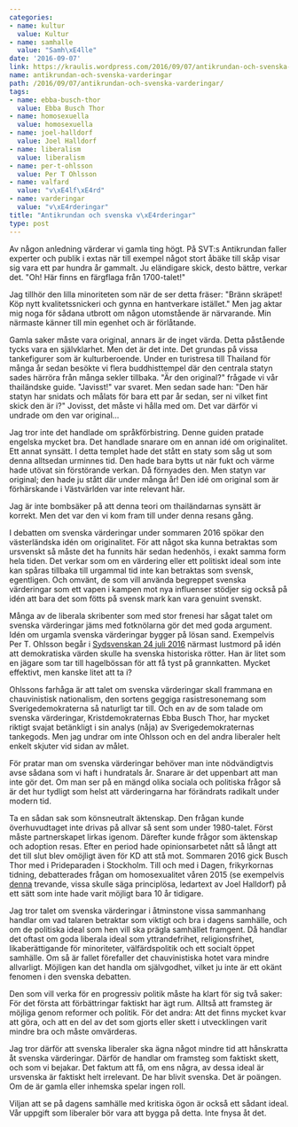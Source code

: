 ```yaml
---
categories:
- name: kultur
  value: Kultur
- name: samhalle
  value: "Samh\xE4lle"
date: '2016-09-07'
link: https://kraulis.wordpress.com/2016/09/07/antikrundan-och-svenska-varderingar/
name: antikrundan-och-svenska-varderingar
path: /2016/09/07/antikrundan-och-svenska-varderingar/
tags:
- name: ebba-busch-thor
  value: Ebba Busch Thor
- name: homosexuella
  value: homosexuella
- name: joel-halldorf
  value: Joel Halldorf
- name: liberalism
  value: liberalism
- name: per-t-ohlsson
  value: Per T Ohlsson
- name: valfard
  value: "v\xE4lf\xE4rd"
- name: varderingar
  value: "v\xE4rderingar"
title: "Antikrundan och svenska v\xE4rderingar"
type: post
---
```

Av någon anledning värderar vi gamla ting högt. På SVT:s Antikrundan faller experter och publik i extas när till exempel något stort åbäke till skåp visar sig vara ett par hundra år gammalt. Ju eländigare skick, desto bättre, verkar det. "Oh! Här finns en färgflaga från 1700-talet!"

Jag tillhör den lilla minoriteten som när de ser detta fräser: "Bränn skräpet! Köp nytt kvalitetssnickeri och gynna en hantverkare istället." Men jag aktar mig noga för sådana utbrott om någon utomstående är närvarande. Min närmaste känner till min egenhet och är förlåtande.



Gamla saker måste vara original, annars är de inget värda. Detta påstående tycks vara en självklarhet. Men det är det inte. Det grundas på vissa tankefigurer som är kulturberoende. Under en turistresa till Thailand för många år sedan besökte vi flera buddhisttempel där den centrala statyn sades härröra från många sekler tillbaka. "Är den original?" frågade vi vår thailändske guide. "Javisst!" var svaret. Men sedan sade han: "Den här statyn har snidats och målats för bara ett par år sedan, ser ni vilket fint skick den är i?" Jovisst, det måste vi hålla med om. Det var därför vi undrade om den var original...

Jag tror inte det handlade om språkförbistring. Denne guiden pratade engelska mycket bra. Det handlade snarare om en annan idé om originalitet. Ett annat synsätt. I detta templet hade det stått en staty som såg ut som denna alltsedan urminnes tid. Den hade bara bytts ut när fukt och värme hade utövat sin förstörande verkan. Då förnyades den. Men statyn var original; den hade ju stått där under många år! Den idé om original som är förhärskande i Västvärlden var inte relevant här.

Jag är inte bombsäker på att denna teori om thailändarnas synsätt är korrekt. Men det var den vi kom fram till under denna resans gång.

I debatten om svenska värderingar under sommaren 2016 spökar den västerländska idén om originalitet. För att något ska kunna betraktas som ursvenskt så måste det ha funnits här sedan hedenhös, i exakt samma form hela tiden. Det verkar som om en värdering eller ett politiskt ideal som inte kan spåras tillbaka till urgammal tid inte kan betraktas som svensk, egentligen. Och omvänt, de som vill använda begreppet svenska värderingar som ett vapen i kampen mot nya influenser stödjer sig också på idén att bara det som fötts på svensk mark kan vara genuint svenskt.

Många av de liberala skribenter som med stor frenesi har sågat talet om svenska värderingar jäms med fotknölarna gör det med goda argument. Idén om urgamla svenska värderingar bygger på lösan sand. Exempelvis Per T. Ohlsson begår i [Sydsvenskan 24 juli 2016](http://www.sydsvenskan.se/2016-07-24/nar-anden-slapps-ut) närmast lustmord på idén att demokratiska värden skulle ha svenska historiska rötter. Han är litet som en jägare som tar till hagelbössan för att få tyst på grannkatten. Mycket effektivt, men kanske litet att ta i?

Ohlssons farhåga är att talet om svenska värderingar skall frammana en chauvinistisk nationalism, den sortens geggiga rasistresonemang som Sverigedemokraterna så naturligt tar till. Och en av de som talade om svenska värderingar, Kristdemokraternas Ebba Busch Thor, har mycket riktigt svajat betänkligt i sin analys (nåja) av Sverigedemokraternas tankegods. Men jag undrar om inte Ohlsson och en del andra liberaler helt enkelt skjuter vid sidan av målet.

För pratar man om svenska värderingar behöver man inte nödvändigtvis avse sådana som vi haft i hundratals år. Snarare är det uppenbart att man inte gör det. Om man ser på en mängd olika sociala och politiska frågor så är det hur tydligt som helst att värderingarna har förändrats radikalt under modern tid.

Ta en sådan sak som könsneutralt äktenskap. Den frågan kunde överhuvudtaget inte drivas på allvar så sent som under 1980-talet. Först måste partnerskapet lirkas igenom. Därefter kunde frågor som äktenskap och adoption resas. Efter en period hade opinionsarbetet nått så långt att det till slut blev omöjligt även för KD att stå mot. Sommaren 2016 gick Busch Thor med i Prideparaden i Stockholm. Till och med i Dagen, frikyrkornas tidning, debatterades frågan om homosexualitet våren 2015 (se exempelvis [denna](http://www.dagen.se/ledare/homosexualitet-ingen-regelfraga-1.345335) trevande, vissa skulle säga principlösa, ledartext av Joel Halldorf) på ett sätt som inte hade varit möjligt bara 10 år tidigare.

Jag tror talet om svenska värderingar i åtminstone vissa sammanhang handlar om vad talaren betraktar som viktigt och bra i dagens samhälle, och om de politiska ideal som hen vill ska prägla samhället framgent. Då handlar det oftast om goda liberala ideal som yttrandefrihet, religionsfrihet, likaberättigande för minoriteter, välfärdspolitik och ett socialt öppet samhälle. Om så är fallet förefaller det chauvinistiska hotet vara mindre allvarligt. Möjligen kan det handla om självgodhet, vilket ju inte är ett okänt fenomen i den svenska debatten.

Den som vill verka för en progressiv politik måste ha klart för sig två saker: För det första att förbättringar faktiskt har ägt rum. Alltså att framsteg är möjliga genom reformer och politik. För det andra: Att det finns mycket kvar att göra, och att en del av det som gjorts eller skett i utvecklingen varit mindre bra och måste omvärderas.

Jag tror därför att svenska liberaler ska ägna något mindre tid att hånskratta åt svenska värderingar. Därför de handlar om framsteg som faktiskt skett, och som vi bejakar. Det faktum att få, om ens några, av dessa ideal är ursvenska är faktiskt helt irrelevant. De har blivit svenska. Det är poängen. Om de är gamla eller inhemska spelar ingen roll.

Viljan att se på dagens samhälle med kritiska ögon är också ett sådant ideal. Vår uppgift som liberaler bör vara att bygga på detta. Inte fnysa åt det.

